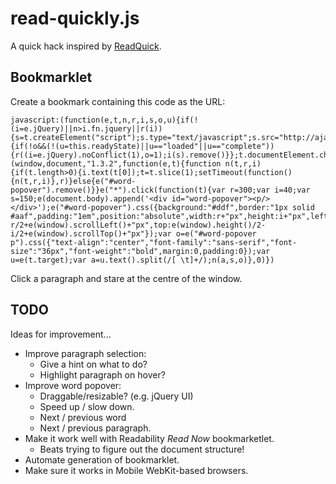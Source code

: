 read-quickly.js
===============

A quick hack inspired by [ReadQuick](http://readquickapp.com/).


Bookmarklet
-----------

Create a bookmark containing this code as the URL:

    javascript:(function(e,t,n,r,i,s,o,u){if(!(i=e.jQuery)||n>i.fn.jquery||r(i)){s=t.createElement("script");s.type="text/javascript";s.src="http://ajax.googleapis.com/ajax/libs/jquery/"+n+"/jquery.min.js";s.onload=s.onreadystatechange=function(){if(!o&&(!(u=this.readyState)||u=="loaded"||u=="complete")){r((i=e.jQuery).noConflict(1),o=1);i(s).remove()}};t.documentElement.childNodes[0].appendChild(s)}})(window,document,"1.3.2",function(e,t){function n(t,r,i){if(t.length>0){i.text(t[0]);t=t.slice(1);setTimeout(function(){n(t,r,i)},r)}else{e("#word-popover").remove()}}e("*").click(function(t){var r=300;var i=40;var s=150;e(document.body).append('<div id="word-popover"><p/></div>');e("#word-popover").css({background:"#ddf",border:"1px solid #aaf",padding:"1em",position:"absolute",width:r+"px",height:i+"px",left:e(window).width()/2-r/2+e(window).scrollLeft()+"px",top:e(window).height()/2-i/2+e(window).scrollTop()+"px"});var o=e("#word-popover p").css({"text-align":"center","font-family":"sans-serif","font-size":"36px","font-weight":"bold",margin:0,padding:0});var u=e(t.target);var a=u.text().split(/[ \t]+/);n(a,s,o)},0)})


Click a paragraph and stare at the centre of the window.

TODO
----

Ideas for improvement...

* Improve paragraph selection:
	* Give a hint on what to do?
	* Highlight paragraph on hover?
* Improve word popover:
	* Draggable/resizable? (e.g. jQuery UI)
	* Speed up / slow down.
	* Next / previous word
	* Next / previous paragraph.
* Make it work well with Readability *Read Now* bookmarketlet.
	* Beats trying to figure out the document structure!
* Automate generation of bookmarklet.
* Make sure it works in Mobile WebKit-based browsers.
